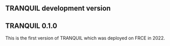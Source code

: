 ## TRANQUIL development version

## TRANQUIL 0.1.0

This is the first version of TRANQUIL which was deployed on FRCE in 2022.
